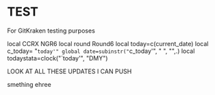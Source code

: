# TEST
For GitKraken testing purposes


local CCRX NGR6
local round Round6
local today=c(current_date)
local c_today= "`today'"
global date=subinstr("`c_today'", " ", "",.)
local todaystata=clock("`today'", "DMY")


LOOK AT ALL THESE UPDATES I CAN PUSH

smething ehree